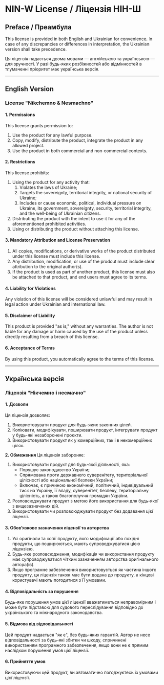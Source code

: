 
# NIN-W License / Ліцензія НІН-Ш

## Preface / Преамбула
This license is provided in both English and Ukrainian for convenience. In case of any discrepancies or differences in interpretation, the Ukrainian version shall take precedence.

Ця ліцензія надається двома мовами — англійською та українською — для зручності. У разі будь-яких розбіжностей або відмінностей в тлумаченні пріоритет має українська версія.

---

## English Version

### License "Nikchemno & Nesmachno"

#### 1. Permissions
This license grants permission to:
1. Use the product for any lawful purpose.
2. Copy, modify, distribute the product, integrate the product in any allowed project.
3. Use the product in both commercial and non-commercial contexts.

#### 2. Restrictions
This license prohibits:
1. Using the product for any activity that:
   1. Violates the laws of Ukraine;
   2. Targets the sovereignty, territorial integrity, or national security of Ukraine;
   3. Includes or cause economic, political, individual pressure on Ukraine, its government, sovereignty, security, territorial integrity, and the well-being of Ukrainian citizens.
2. Distributing the product with the intent to use it for any of the aforementioned prohibited activities.
3. Using or distributing the product without attaching this license.

#### 3. Mandatory Attribution and License Preservation
1.  All copies, modifications, or derivative works of the product distributed under this license must include this license.
2. Any distribution, modification, or use of the prodcut must include clear attribution to the original author(s).
3. If the product is used as part of another product, this license must also be attached to that product, and end users must agree to its terms.

#### 4. Liability for Violations
Any violation of this license will be considered unlawful and may result in legal action under Ukrainian and international law.

#### 5. Disclaimer of Liability
This product is provided "as is," without any warranties. The author is not liable for any damage or harm caused by the use of the product unless directly resulting from a breach of this license.

#### 6. Acceptance of Terms
By using this product, you automatically agree to the terms of this license.

---

## Українська версія

### ﻿Ліцензія "Нікчемно і несмачно"

#### 1. Дозволи
Ця ліцензія дозволяє:
1. Використовувати продукт для будь-яких законних цілей.
2. Копіювати, модифікувати, поширювати продукт, інтегрувати продукт у будь-які незаборонені проєкти.
3. Використовувати продукт як у комерційних, так і в некомерційних цілях.

**2. Обмеження**
Ця ліцензія забороняє:
1. Використовувати продукт для будь-якої діяльності, яка:
   - Порушує законодавство України;
   - Спрямована проти державного суверенітету, територіальної цілісності або національної безпеки України;
   - Включає, є причиною економічний, політичний, індивідуальний тиск на Україну, її владу, суверенітет, безпеку, територіальну цілісність, а також благополуччя громадян України.
2. Розповсюджувати продукт з метою його використання для будь-якої з вищезазначених дій.
3. Використовувати чи розповсюджувати продукт без додавання цієї ліцензії.

#### 3. Обов’язкове зазначення ліцензії та авторства
1. Усі оригінали та копії продукту, його модифікації або похідні продукти, що поширюються, мають супроводжуватися цією ліцензією.
2. Будь-яке розповсюдження, модифікація чи використання продукту має супроводжуватися чітким зазначенням авторства оригінального автора(ів).
3. Якщо програмне забезпечення використовується як частина іншого продукту, ця ліцензія також має бути додана до продукту, а кінцеві користувачі мають погодитися з її умовами.

#### 4. Відповідальність за порушення
Будь-яке порушення умов цієї ліцензії вважатиметься неправомірним і може бути підставою для судового переслідування відповідно до українського та міжнародного законодавства.

#### 5. Відмова від відповідальності
Цей продукт надається "як є", без будь-яких гарантій. Автор не несе відповідальності за будь-які збитки чи шкоду, спричинені використанням програмного забезпечення, якщо вони не є прямим наслідком порушення умов цієї ліцензії.

#### 6. Прийняття умов
Використовуючи цей продукт, ви автоматично погоджуєтесь із умовами цієї ліцензії.

